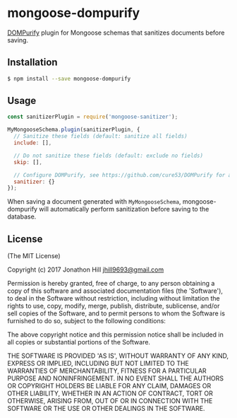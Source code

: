 # mongoose-dompurify

[DOMPurify](https://github.com/cure53/DOMPurify) plugin for Mongoose schemas that sanitizes documents before saving.

## Installation

```bash
$ npm install --save mongoose-dompurify
```

## Usage

```javascript
const sanitizerPlugin = require('mongoose-sanitizer');

MyMongooseSchema.plugin(sanitizerPlugin, {
  // Sanitize these fields (default: sanitize all fields)
  include: [],

  // Do not sanitize these fields (default: exclude no fields)
  skip: [],

  // Configure DOMPurify, see https://github.com/cure53/DOMPurify for a list of options (default: undefined)
  sanitizer: {}
});
```

When saving a document generated with `MyMongooseSchema`, mongoose-dompurify will automatically perform sanitization before saving to the database.

## License

(The MIT License)

Copyright (c) 2017 Jonathon Hill <jhill9693@gmail.com>

Permission is hereby granted, free of charge, to any person obtaining
a copy of this software and associated documentation files (the
'Software'), to deal in the Software without restriction, including
without limitation the rights to use, copy, modify, merge, publish,
distribute, sublicense, and/or sell copies of the Software, and to
permit persons to whom the Software is furnished to do so, subject to
the following conditions:

The above copyright notice and this permission notice shall be
included in all copies or substantial portions of the Software.

THE SOFTWARE IS PROVIDED 'AS IS', WITHOUT WARRANTY OF ANY KIND,
EXPRESS OR IMPLIED, INCLUDING BUT NOT LIMITED TO THE WARRANTIES OF
MERCHANTABILITY, FITNESS FOR A PARTICULAR PURPOSE AND NONINFRINGEMENT.
IN NO EVENT SHALL THE AUTHORS OR COPYRIGHT HOLDERS BE LIABLE FOR ANY
CLAIM, DAMAGES OR OTHER LIABILITY, WHETHER IN AN ACTION OF CONTRACT,
TORT OR OTHERWISE, ARISING FROM, OUT OF OR IN CONNECTION WITH THE
SOFTWARE OR THE USE OR OTHER DEALINGS IN THE SOFTWARE.
